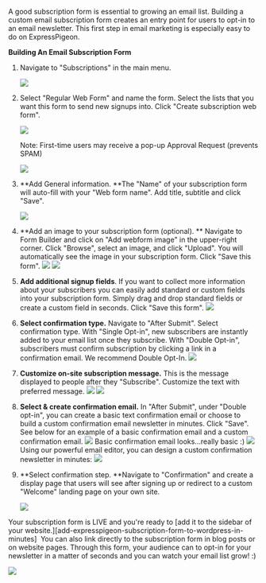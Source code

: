 A good subscription form is essential to growing an email list. Building
a custom email subscription form creates an entry point for users to
opt-in to an email newsletter. This first step in email marketing is
especially easy to do on ExpressPigeon.

**Building An Email Subscription Form**

1.  Navigate to "Subscriptions" in the main menu.

    ![](/blog/images/2013/Screen-Shot-2013-10-29-at-2.46.09-PM.png)

2.  Select "Regular Web Form" and name the form. Select the lists that
    you want this form to send new signups into. Click "Create
    subscription web form".

    ![](/blog/images/2013/Screen-Shot-2013-10-29-at-2.53.01-PM.png )

    Note: First-time users
    may receive a pop-up Approval Request (prevents SPAM)

    ![](/blog/images/2013/Screen-Shot-2013-10-29-at-2.49.48-PM.png )

3.  **Add General information. **The "Name" of your subscription form
    will auto-fill with your "Web form name". Add title, subtitle and
    click "Save".

    ![](/blog/images/2013/Screenshot-2013-11-06-at-12.29.24-PM.png )

4.  **Add an image to your subscription form (optional). ** Navigate to
    Form Builder and click on "Add webform image" in the upper-right
    corner. Click "Browse", select an image, and click "Upload". You
    will automatically see the image in your subscription form. Click
    "Save this form".
    ![](/blog/images/2013/Screenshot-2013-11-06-at-12.45.12-PM.png)
    ![](/blog/images/2013/Screenshot-2013-11-06-at-12.48.56-PM.png)
5.  **Add additional signup fields**. If you want to collect more
    information about your subscribers you can easily add standard or
    custom fields into your subscription form. Simply drag and drop
    standard fields or create a custom field in seconds. Click "Save
    this form".
    ![](/blog/images/2013/submitfields.png )

6.  **Select confirmation type.** Navigate to "After Submit". Select
    confirmation type. With "Single Opt-in", new subscribers are
    instantly added to your email list once they subscribe. With "Double
    Opt-in", subscribers must confirm subscription by clicking a link in
    a confirmation email. We recommend Double Opt-In.
    ![](/blog/images/2013/conf3.png )
7.  **Customize on-site subscription message.** This is the message
    displayed to people after they "Subscribe". Customize the text with
    preferred message.
   ![](/blog/images/2013/confirmation-2.png )
   ![](/blog/images/2013/Screen-Shot-2013-10-15-at-5.38.04-PM.png )
8.  **Select & create confirmation email.** In "After Submit", under
    "Double opt-in", you can create a basic text confirmation email or
    choose to build a custom confirmation email newsletter in minutes.
    Click "Save". See below for an example of a basic confirmation email
    and a custom confirmation email.
    ![](/blog/images/2013/confemail.png )
    Basic     confirmation email looks...really basic :)
    ![](/blog/images/2013/Screen-Shot-2013-10-15-at-5.38.23-PM.png )
    Using our powerful email editor, you can design a custom
    confirmation newsletter in minutes:
    ![](/blog/images/2013/Screen-Shot-2013-10-15-at-6.18.46-PM.png)
9.  **Select confirmation step. **Navigate to "Confirmation" and create
    a display page that users will see after signing up or redirect to a
    custom "Welcome" landing page on your own site.

    ![](/blog/images/2013/confirmation-direct.png )

Your subscription form is LIVE and you're ready to [add it to the sidebar of your website.][add-expresspigeon-subscription-form-to-wordpress-in-minutes] 
You can also link directly to the subscription form in blog posts or on website pages. Through this form,
your audience can to opt-in for your newsletter in a matter of seconds
and you can watch your email list grow! :)

![](/blog/images/2013/Screen-Shot-2013-11-13-at-3.48.10-PM.png )

